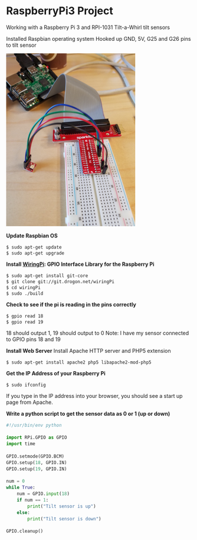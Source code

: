 # RaspberryPi3 Project
Working with a Raspberry Pi 3 and RPI-1031 Tilt-a-Whirl tilt sensors


Installed Raspbian operating system
Hooked up GND, 5V, G25 and G26 pins to tilt sensor


<img src="https://github.com/jessalbarian/RaspberryPi3/blob/master/setup.jpg?raw=true =" width="350" />


**Update Raspbian OS**
```
$ sudo apt-get update
$ sudo apt-get upgrade
```

**Install [WiringPi](http://wiringpi.com/): GPIO Interface Library for the Raspberry Pi**
```
$ sudo apt-get install git-core
$ git clone git://git.drogon.net/wiringPi
$ cd wiringPi
$ sudo ./build
```

**Check to see if the pi is reading in the pins correctly**
```
$ gpio read 18
$ gpio read 19
```
18 should output 1, 19 should output to 0
Note: I have my sensor connected to GPIO pins 18 and 19

**Install Web Server**
Install Apache HTTP server and PHP5 extension
```
$ sudo apt-get install apache2 php5 libapache2-mod-php5
```

**Get the IP Address of your Raspberry Pi**
```
$ sudo ifconfig
```
If you type in the IP address into your browser, you should see a start up page from Apache.

**Write a python script to get the sensor data as 0 or 1 (up or down)**
```python
#!/usr/bin/env python

import RPi.GPIO as GPIO
import time

GPIO.setmode(GPIO.BCM)
GPIO.setup(18, GPIO.IN)
GPIO.setup(19, GPIO.IN)

num = 0
while True:
    num = GPIO.input(18)
    if num == 1:
        print("Tilt sensor is up")
    else:
        print("Tilt sensor is down")

GPIO.cleanup()
```








